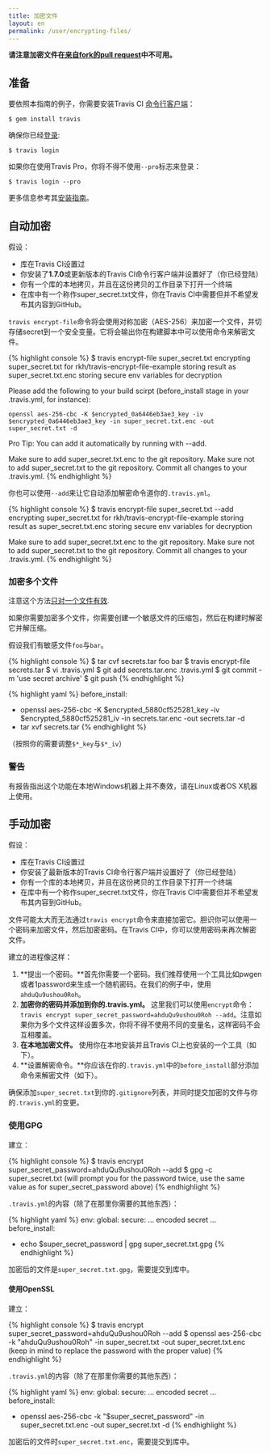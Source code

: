 ```yaml
---
title: 加密文件
layout: en
permalink: /user/encrypting-files/
---
```


**请注意加密文件在[来自fork的pull request](/user/pull-requests#Security-Restrictions-when-testing-Pull-Requests)中不可用。**

<div id="toc"></div>

## 准备

要依照本指南的例子，你需要安装Travis CI [命令行客户端](https://github.com/travis-ci/travis.rb#readme)：

    $ gem install travis

确保你已经[登录](https://github.com/travis-ci/travis.rb#login):

    $ travis login

如果你在使用Travis Pro，你将不得不使用`--pro`标志来登录：

    $ travis login --pro

更多信息参考其[安装指南](https://github.com/travis-ci/travis.rb#installation)。

## 自动加密

假设：

* 库在Travis CI设置过
* 你安装了**1.7.0**或更新版本的Travis CI命令行客户端并设置好了（你已经登陆）
* 你有一个库的本地拷贝，并且在这份拷贝的工作目录下打开一个终端
* 在库中有一个称作super_secret.txt文件，你在Travis CI中需要但并不希望发布其内容到GitHub。

`travis encrypt-file`命令将会使用对称加密（AES-256）来加密一个文件，并切存储secret到一个安全变量。它将会输出你在构建脚本中可以使用命令来解密文件。

{% highlight console %}
$ travis encrypt-file super_secret.txt
encrypting super_secret.txt for rkh/travis-encrypt-file-example
storing result as super_secret.txt.enc
storing secure env variables for decryption

Please add the following to your build scirpt (before_install stage in your .travis.yml, for instance):

    openssl aes-256-cbc -K $encrypted_0a6446eb3ae3_key -iv $encrypted_0a6446eb3ae3_key -in super_secret.txt.enc -out super_secret.txt -d

Pro Tip: You can add it automatically by running with --add.

Make sure to add super_secret.txt.enc to the git repository.
Make sure not to add super_secret.txt to the git repository.
Commit all changes to your .travis.yml.
{% endhighlight %}

你也可以使用`--add`来让它自动添加解密命令道你的`.travis.yml`。

{% highlight console %}
$ travis encrypt-file super_secret.txt --add
encrypting super_secret.txt for rkh/travis-encrypt-file-example
storing result as super_secret.txt.enc
storing secure env variables for decryption

Make sure to add super_secret.txt.enc to the git repository.
Make sure not to add super_secret.txt to the git repository.
Commit all changes to your .travis.yml.
{% endhighlight %}

### 加密多个文件

注意这个方法[只对一个文件有效](https://github.com/travis-ci/travis.rb/issues/239).

如果你需要加密多个文件，你需要创建一个敏感文件的压缩包，然后在构建时解密它并解压缩。

假设我们有敏感文件`foo`与`bar`。

{% highlight console %}
$ tar cvf secrets.tar foo bar
$ travis encrypt-file secrets.tar
$ vi .travis.yml
$ git add secrets.tar.enc .travis.yml
$ git commit -m 'use secret archive'
$ git push
{% endhighlight %}

{% highlight yaml %}
before_install:
  - openssl aes-256-cbc -K $encrypted_5880cf525281_key -iv $encrypted_5880cf525281_iv -in secrets.tar.enc -out secrets.tar -d
  - tar xvf secrets.tar
{% endhighlight %}

（按照你的需要调整`$*_key`与`$*_iv`）

### 警告

有报告指出这个功能在本地Windows机器上并不奏效，请在Linux或者OS X机器上使用。

## 手动加密

假设：

* 库在Travis CI设置过
* 你安装了最新版本的Travis CI命令行客户端并设置好了（你已经登陆）
* 你有一个库的本地拷贝，并且在这份拷贝的工作目录下打开一个终端
* 在库中有一个称作super_secret.txt文件，你在Travis CI中需要但并不希望发布其内容到GitHub。

文件可能太大而无法通过`travis encrypt`命令来直接加密它。胆识你可以使用一个密码来加密文件，然后加密密码。在Travis CI中，你可以使用密码来再次解密文件。

建立的进程像这样：

1. **提出一个密码。**首先你需要一个密码。我们推荐使用一个工具比如pwgen或者1password来生成一个随机密码。在我们的例子中，使用`ahduQu9ushou0Roh`。
2. **加密你的密码并添加到你的.travis.yml。** 这里我们可以使用`encrypt`命令：`travis encrypt super_secret_password=ahduQu9ushou0Roh --add`。注意如果你为多个文件这样设置多次，你将不得不使用不同的变量名，这样密码不会互相覆盖。
3. **在本地加密文件。** 使用你在本地安装并且Travis CI上也安装的一个工具（如下）。
4. **设置解密命令。**你应该在你的`.travis.yml`中的`before_install`部分添加命令来解密文件（如下）。

确保添加`super_secret.txt`到你的`.gitignore`列表，并同时提交加密的文件与你的`.travis.yml`的变更。

### 使用GPG

建立：

{% highlight console %}
$ travis encrypt super_secret_password=ahduQu9ushou0Roh --add
$ gpg -c super_secret.txt
(will prompt you for the password twice, use the same value as for super_secret_password above)
{% endhighlight %}

`.travis.yml`的内容（除了在那里你需要的其他东西）：

{% highlight yaml %}
env:
  global:
    secure: ... encoded secret ...
before_install:
  - echo $super_secret_password | gpg super_secret.txt.gpg
{% endhighlight %}

加密后的文件是`super_secret.txt.gpg`，需要提交到库中。

#### 使用OpenSSL


建立：

{% highlight console %}
$ travis encrypt super_secret_password=ahduQu9ushou0Roh --add
$ openssl aes-256-cbc -k "ahduQu9ushou0Roh" -in super_secret.txt -out super_secret.txt.enc
(keep in mind to replace the password with the proper value)
{% endhighlight %}

`.travis.yml`的内容（除了在那里你需要的其他东西）：

{% highlight yaml %}
env:
  global:
    secure: ... encoded secret ...
before_install:
  - openssl aes-256-cbc -k "$super_secret_password" -in super_secret.txt.enc -out super_secret.txt -d
{% endhighlight %}

加密后的文件时`super_secret.txt.enc`，需要提交到库中。